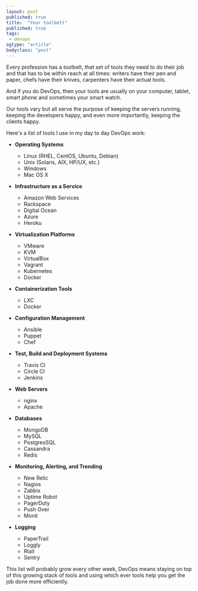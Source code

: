 ```yaml
---
layout: post
published: true
title:  "Your toolbelt"
published: true
tags:
 - devops
ogtype: "article"
bodyclass: "post"
---
```


Every profession has a toolbelt, that set of tools they need to do their job and that has to be within reach at all times: writers have their pen and paper, chefs have their knives, carpenters have their actual tools.

And if you do DevOps, then your tools are usually on your computer, tablet, smart phone and sometimes your smart watch.

Our tools vary but all serve the purpose of keeping the servers running, keeping the developers happy, and even more importantly, keeping the clients happy.

Here's a list of tools I use in my day to day DevOps work:

* **Operating Systems**
  * Linux (RHEL, CentOS, Ubuntu, Debian)
  * Unix (Solaris, AIX, HP/UX, etc.)
  * Windows
  * Mac OS X

* **Infrastructure as a Service**
  * Amazon Web Services  
  * Rackspace
  * Digital Ocean
  * Azure
  * Heroku

* **Virtualization Platforms**
  * VMware
  * KVM
  * VirtualBox
  * Vagrant
  * Kubernetes
  * Docker

* **Containerization Tools**
  * LXC
  * Docker

* **Configuration Management**
  * Ansible
  * Puppet
  * Chef

* **Test, Build and Deployment Systems**
  * Travis CI
  * Circle CI
  * Jenkins

* **Web Servers**
  * nginx
  * Apache

* **Databases**
  * MongoDB
  * MySQL
  * PostgresSQL
  * Cassandra
  * Redis

* **Monitoring, Alerting, and Trending**
  * New Relic
  * Nagios
  * Zabbix
  * Uptime Robot
  * PagerDuty
  * Push Over
  * Monit

* **Logging**
  * PaperTrail
  * Loggly
  * Rtail
  * Sentry

This list will probably grow every other week, DevOps means staying on top of this growing stack of tools and using which ever tools help you get the job done more efficiently.
